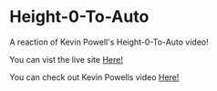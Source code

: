 # Height-0-To-Auto

A reaction of Kevin Powell's Height-0-To-Auto video! 

You can vist the live site [Here!](https://sw33ws.github.io/Height-0-To-Auto/)

You can check out Kevin Powells video [Here!](https://www.youtube.com/watch?v=B_n4YONte5A)
